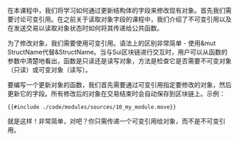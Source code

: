 在本课程中，我们将学习如何通过更新结构体的字段来修改现有对象。首先我们需要讨论可变引用。在之前关于读取对象字段的课程中，我们介绍了不可变引用以及在发送交易以读取对象状态时如何将其传递给公共函数。

为了修改对象，我们需要使用可变引用。语法上的区别非常简单 - 使用&mut StructName代替&StructName。当与Sui区块链进行交互时，用户可以从函数的参数中清楚地看出，函数是只读还是读写对象，方法是检查它是否需要不可变对象（只读）或可变对象（读写）。

要编写一个更新对象的函数，我们首先需要通过可变引用指定要修改的对象，然后更新它的字段。所有修改后的对象在交易结束时会自动保存到区块链上。示例：

````move
{{#include ./code/modules/sources/10_my_module.move}}
````
就是这样！非常简单，对吧？你只需传递一个可变引用给对象，而不是不可变引用。